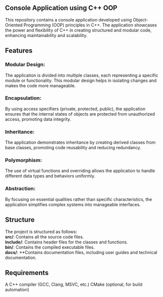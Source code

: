 ## Console Application using C++ OOP
This repository contains a console application developed using Object-Oriented Programming (OOP) principles in C++. The application showcases the power and flexibility of C++ in creating structured and modular code, enhancing maintainability and scalability.

## Features
### Modular Design:
The application is divided into multiple classes, each representing a specific module or functionality. This modular design helps in isolating changes and makes the code more manageable.
### Encapsulation: 
By using access specifiers (private, protected, public), the application ensures that the internal states of objects are protected from unauthorized access, promoting data integrity.
### Inheritance: 
The application demonstrates inheritance by creating derived classes from base classes, promoting code reusability and reducing redundancy.
### Polymorphism: 
The use of virtual functions and overriding allows the application to handle different data types and behaviors uniformly.
### Abstraction: 
By focusing on essential qualities rather than specific characteristics, the application simplifies complex systems into manageable interfaces.
## Structure
The project is structured as follows:  
**src/**: Contains all the source code files.  
**include/**: Contains header files for the classes and functions.  
**bin/**: Contains the compiled executable files.  
**docs/**: **Contains documentation files, including user guides and technical documentation.  

## Requirements
A C++ compiler (GCC, Clang, MSVC, etc.)
CMake (optional, for build automation)
